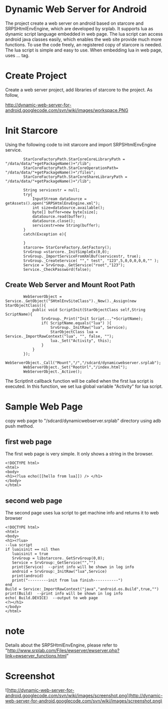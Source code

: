 # Dynamic Web Server for Android #

The project create a web server on android based on starcore and SRPSHtmlEnvEngine, which are developed by srplab. It supports lua as dynamic script language embedded in web page. The lua script can access android java classes easily, which enables the web site provide much more functions. To use the code freely, an registered copy of starcore is needed. The lua script is simple and easy to use. When embedding lua in web page, uses <?lua> ... <?> tag.

# Create Project #

Create a web server project, add libraries of starcore to the project. As follow,

http://dynamic-web-server-for-android.googlecode.com/svn/wiki/images/workspace.PNG

# Init Starcore #

Using the following code to init starcore and import SRPSHtmlEnvEngine service.
```
        StarCoreFactoryPath.StarCoreCoreLibraryPath = "/data/data/"+getPackageName()+"/lib";
        StarCoreFactoryPath.StarCoreOperationPath= "/data/data/"+getPackageName()+"/files";
        StarCoreFactoryPath.StarCoreShareLibraryPath = "/data/data/"+getPackageName()+"/lib";
        
        String servicestr = null;
        try{
			InputStream dataSource = getAssets().open("SRPSHtmlEnvEngine.xml");
			int size=dataSource.available();
			byte[] buffer=new byte[size]; 
			dataSource.read(buffer); 
			dataSource.close();        
			servicestr=new String(buffer);        	
        }
        catch(Exception e){
        	
        }		
        starcore= StarCoreFactory.GetFactory();
		SrvGroup =starcore._InitSimpleEx(0,0);
		SrvGroup._ImportServiceFromXmlBuf(servicestr, true);
		SrvGroup._CreateService( ""," test", "123",5,0,0,0,0,0,"" );  
        Service = SrvGroup._GetService("root","123");
        Service._CheckPassword(false); 
```

## Create Web Server and Mount Root Path ##

```
        WebServerObject = Service._GetObject("SHtmlEnvSiteClass")._New()._Assign(new StarObjectClass(){
        	public void ScriptInit(StarObjectClass self,String ScriptName){
        		SrvGroup._Print("Init Script..."+ScriptName);
        		if( ScriptName.equals("lua") ){
        			SrvGroup._InitRaw("lua", Service);
        			StarObjectClass lua = Service._ImportRawContext("lua", "", false, "");
        			lua._Set("Activity", this);        			
        		}
        	}        	
        });  
        WebServerObject._Call("Mount","/","/sdcard/dynamicwebserver.srplab");
        WebServerObject._Set("RootUrl","/index.html");
        WebServerObject._Active();      
```

The ScriptInit callback function will be called when the first lua script is executed.
In this function, we set lua global variable "Activity" for lua script.

# Sample Web Page #

copy web page to "/sdcard/dynamicwebserver.srplab" directory using adb push method.

## first web page ##

The first web page is very simple. It only shows a string in the browser.

```
<!DOCTYPE html>
<html>
<body>
<h1><?lua echo([[hello from lua]]) /> </h1>
</body>
</html>
```

## second web page ##

The second page uses lua script to get machine info and returns it to web browser

```
<!DOCTYPE html>
<html>
<body>
<h1><?lua> 
--lua script
if luaisinit == nil then
   luaisinit = true
   SrvGroup = libstarcore._GetSrvGroup(0,0);
   Service = SrvGroup:_GetService("","")
   print(Service)  --print info will be shown in log info
   android = SrvGroup:_InitRaw("lua",Service)
   print(android)
   print("---------init from lua finish-----------")
end	
Build = Service:_ImportRawContext("java","android.os.Build",true,"")
print(Build)  --print info will be shown in log info
echo( Build.DEVICE)  --output to web page	
<?></h1>
</body>
</html>
```

# note #

Details about the SRPSHtmlEnvEngine, please refer to "http://www.srplab.com/Files/ewserver/ewserver.php?link=ewserver_functions.html"

# Screenshot #

![http://dynamic-web-server-for-android.googlecode.com/svn/wiki/images/screenshot.png](http://dynamic-web-server-for-android.googlecode.com/svn/wiki/images/screenshot.png)